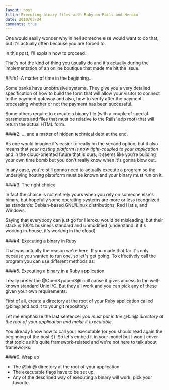 ```yaml
---
layout: post
title: Executing binary files with Ruby on Rails and Heroku
date: 2010/02/24
comments: true
---
```


One would easily wonder why in hell someone else would want to do that, but it's actually often because you are forced to.

In this post, I'll explain how to proceed.

<!--more-->

That's not the kind of thing you usually do and it's actually during the implementation of an online boutique that made me hit the issue. 

####1. A matter of time in the beginning...

Some banks have unobtrusive systems. They give you a very detailed specification of how to build the form that will allow your visitor to connect to the payment gateway and also, how to verify after the payment processing whether or not the payment has been successful.

Some others require to execute a binary file (with a couple of special parameters and files that must be relative to the Rails' app root) that will return the actual HTML form.

####2. ... and a matter of hidden technical debt at the end.

As one would imagine it's easier to really on the second option, but it also means that *your hosting platform is now tight-coupled to your application* and in the cloud-oriented future that is ours, it seems like you're building your own time bomb but you don't really know when it's gonna blow out.

In any case, you're still gonna need to actually execute a program so the underlying hosting plateform must be known and your binary must run on it. 

####3. The right choice.

In fact the choice is not entirely yours when you rely on someone else's binary, but hopefully some operating systems are more or less recognized as standards: Debian-based GNU/Linux distributions, Red Hat's, and Windows.

Saying that everybody can just go for Heroku would be misleading, but their stack is 100% business standard and unmodified (understand: if it's working in-house, it's working in the cloud).

####4. Executing a binary in Ruby

That was actually the reason we're here. If you made that far it's only because you wanted to run one, so let's get going. To effectively call the program you can use different methods as:

<script src="http://gist.github.com/315103.js?file=executing+a+binary+on+heroku+part+2.rb"></script>

####5. Executing a binary in a Ruby application

I really prefer the @Open3.popen3@ call cause it gives access to the well-known standard Unix I/O. But they all work and you can pick any of these given your own requirements.

First of all, create a directory at the root of your Ruby application called @bin@ and add it to your git repository:

<script src="http://gist.github.com/315087.js?file=executing+a+binary+on+heroku+part+1.sh"></script>

Let me emphasize the last sentence: *you must put in the @bin@ directory at the root of your application and make it executable*.

You already know how to call your executable (or you should read again the beginning of the post :)). So let's embed it in your model but I won't cover that topic as it's quite framework-related and  we're not here to talk about frameworks.

####6. Wrap up

* The @bin@ directory at the root of your application.
* The executable flags have to be set up.
* Any of the described way of executing a binary will work, pick your favorite.
